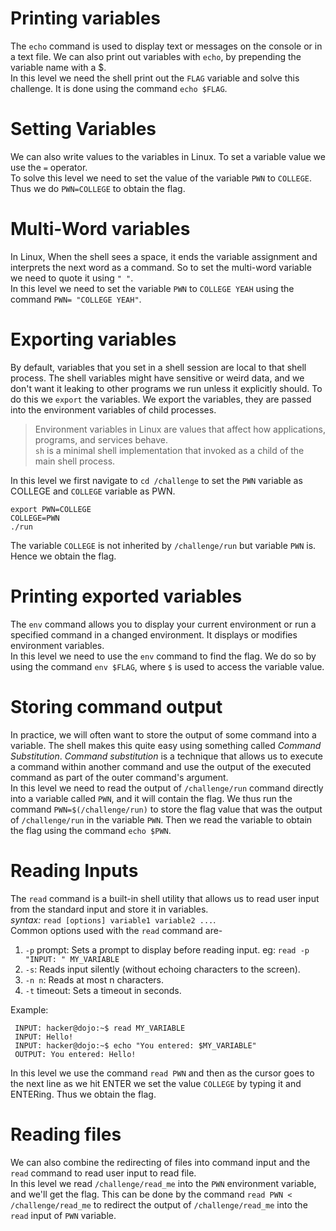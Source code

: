 
# Printing variables
The `echo` command is used to display text or messages on the console or in a text file. We can also print out variables with `echo`, by prepending the variable name with a $.  
In this level we need the shell print out the  `FLAG` variable and solve this challenge. It is done using the command `echo $FLAG`.

# Setting Variables
We can also write values to the variables in Linux. To set a variable value we use the `=` operator.  
To solve this level we need to set the value of the variable `PWN` to `COLLEGE`. Thus we do `PWN=COLLEGE` to obtain the flag.

# Multi-Word variables
In Linux, When the shell sees a space, it ends the variable assignment and interprets the next word as a command. So to set the multi-word variable we need to quote it using `" "`.  
In this level we need to set the variable `PWN` to `COLLEGE YEAH` using the command `PWN= "COLLEGE YEAH"`.

# Exporting variables 
By default, variables that you set in a shell session are local to that shell process. The shell variables might have sensitive or weird data, and we don't want it leaking to other programs we run unless it explicitly should. To do this we `export` the variables. We export the variables, they are passed into the environment variables of child processes.   
>Environment variables in Linux are values that affect how applications, programs, and services behave.  
`sh` is a minimal shell implementation that invoked as a child of the main shell process.  
  

In this level we first navigate to `cd /challenge` to set the `PWN` variable as COLLEGE and `COLLEGE` variable as PWN.
```
export PWN=COLLEGE
COLLEGE=PWN
./run
```
The variable `COLLEGE` is not inherited by `/challenge/run` but variable `PWN` is. Hence we obtain the flag.

# Printing exported variables
The `env` command allows you to display your current environment or run a specified command in a changed environment. It displays or modifies environment variables.  
In this level we need to use the `env` command to find the flag. We do so by using the command `env $FLAG`, where `$` is used to access the variable value.

# Storing command output
In practice, we will often want to store the output of some command into a variable. The shell makes this quite easy using something called *Command Substitution*. *Command substitution* is a technique that allows us to execute a command within another command and use the output of the executed command as part of the outer command's argument.  
In this level we need to read the output of `/challenge/run` command directly into a variable called `PWN`, and it will contain the flag. We thus run the command `PWN=$(/challenge/run)` to store the flag value that was the output of `/challenge/run` in the variable `PWN`. Then we read the variable to obtain the flag using the command `echo $PWN`.

# Reading Inputs
The `read` command is a built-in shell utility that allows us to read user input from the standard input and store it in variables.  
*syntax:* `read [options] variable1 variable2 ...`.  
Common options used with the `read` command are-
 1. `-p` prompt: Sets a prompt to display before reading input. eg: `read -p "INPUT: " MY_VARIABLE`
 2. `-s`: Reads input silently (without echoing characters to the screen).
 3. `-n n`: Reads at most n characters.
 4. `-t` timeout: Sets a timeout in seconds.  
   
 Example:
```
 INPUT: hacker@dojo:~$ read MY_VARIABLE
 INPUT: Hello!
 INPUT: hacker@dojo:~$ echo "You entered: $MY_VARIABLE"
 OUTPUT: You entered: Hello!
```
In this level we use the command `read PWN` and then as the cursor goes to the next line as we hit ENTER we set the value `COLLEGE` by typing it and ENTERing. Thus we obtain the flag.

# Reading files
We can also combine the redirecting of files into command input and the `read` command to read user input to read file.  
In this level we read `/challenge/read_me` into the `PWN` environment variable, and we'll get the flag. This can be done by the command `read PWN < /challenge/read_me` to redirect the output of `/challenge/read_me` into the `read` input of `PWN` variable.

